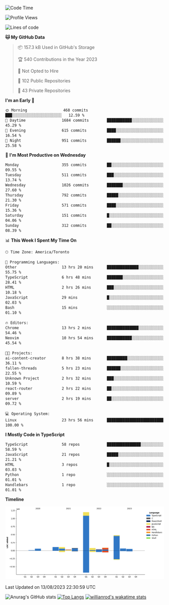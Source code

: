 <!--START_SECTION:waka-->
![Code Time](http://img.shields.io/badge/Code%20Time-475%20hrs%2022%20mins-blue)

![Profile Views](http://img.shields.io/badge/Profile%20Views-0-blue)

![Lines of code](https://img.shields.io/badge/From%20Hello%20World%20I%27ve%20Written-2.4%20million%20lines%20of%20code-blue)

**🐱 My GitHub Data** 

> 📦 157.3 kB Used in GitHub's Storage 
 > 
> 🏆 540 Contributions in the Year 2023
 > 
> 🚫 Not Opted to Hire
 > 
> 📜 102 Public Repositories 
 > 
> 🔑 43 Private Repositories 
 > 
**I'm an Early 🐤** 

```text
🌞 Morning                468 commits         ███░░░░░░░░░░░░░░░░░░░░░░   12.59 % 
🌆 Daytime                1684 commits        ███████████░░░░░░░░░░░░░░   45.29 % 
🌃 Evening                615 commits         ████░░░░░░░░░░░░░░░░░░░░░   16.54 % 
🌙 Night                  951 commits         ██████░░░░░░░░░░░░░░░░░░░   25.58 % 
```
📅 **I'm Most Productive on Wednesday** 

```text
Monday                   355 commits         ██░░░░░░░░░░░░░░░░░░░░░░░   09.55 % 
Tuesday                  511 commits         ███░░░░░░░░░░░░░░░░░░░░░░   13.74 % 
Wednesday                1026 commits        ███████░░░░░░░░░░░░░░░░░░   27.60 % 
Thursday                 792 commits         █████░░░░░░░░░░░░░░░░░░░░   21.30 % 
Friday                   571 commits         ████░░░░░░░░░░░░░░░░░░░░░   15.36 % 
Saturday                 151 commits         █░░░░░░░░░░░░░░░░░░░░░░░░   04.06 % 
Sunday                   312 commits         ██░░░░░░░░░░░░░░░░░░░░░░░   08.39 % 
```


📊 **This Week I Spent My Time On** 

```text
🕑︎ Time Zone: America/Toronto

💬 Programming Languages: 
Other                    13 hrs 20 mins      ██████████████░░░░░░░░░░░   55.75 % 
TypeScript               6 hrs 48 mins       ███████░░░░░░░░░░░░░░░░░░   28.41 % 
HTML                     2 hrs 26 mins       ███░░░░░░░░░░░░░░░░░░░░░░   10.18 % 
JavaScript               29 mins             █░░░░░░░░░░░░░░░░░░░░░░░░   02.03 % 
Bash                     15 mins             ░░░░░░░░░░░░░░░░░░░░░░░░░   01.10 % 

🔥 Editors: 
Chrome                   13 hrs 2 mins       ██████████████░░░░░░░░░░░   54.46 % 
Neovim                   10 hrs 54 mins      ███████████░░░░░░░░░░░░░░   45.54 % 

🐱‍💻 Projects: 
ai-content-creator       8 hrs 38 mins       █████████░░░░░░░░░░░░░░░░   36.11 % 
fallen-threads           5 hrs 23 mins       ██████░░░░░░░░░░░░░░░░░░░   22.55 % 
Unknown Project          2 hrs 32 mins       ███░░░░░░░░░░░░░░░░░░░░░░   10.59 % 
react-router             2 hrs 22 mins       ██░░░░░░░░░░░░░░░░░░░░░░░   09.89 % 
server                   2 hrs 19 mins       ██░░░░░░░░░░░░░░░░░░░░░░░   09.72 % 

💻 Operating System: 
Linux                    23 hrs 56 mins      █████████████████████████   100.00 % 
```

**I Mostly Code in TypeScript** 

```text
TypeScript               58 repos            ███████████████░░░░░░░░░░   58.59 % 
JavaScript               21 repos            █████░░░░░░░░░░░░░░░░░░░░   21.21 % 
HTML                     3 repos             █░░░░░░░░░░░░░░░░░░░░░░░░   03.03 % 
Python                   1 repo              ░░░░░░░░░░░░░░░░░░░░░░░░░   01.01 % 
Handlebars               1 repo              ░░░░░░░░░░░░░░░░░░░░░░░░░   01.01 % 
```



**Timeline**

![Lines of Code chart](https://raw.githubusercontent.com/wise-introvert/wise-introvert/master/assets/bar_graph.png)


 Last Updated on 13/08/2023 22:30:59 UTC
<!--END_SECTION:waka-->

![Anurag's GitHub stats](https://github-readme-stats.vercel.app/api?username=wise-introvert&count_private=true&show_icons=true)
[![Top Langs](https://github-readme-stats.vercel.app/api/top-langs/?username=wise-introvert&langs_count=10)](https://github.com/anuraghazra/github-readme-stats)
[![willianrod's wakatime stats](https://github-readme-stats.vercel.app/api/wakatime?username=wiseintrovert)](https://github.com/anuraghazra/github-readme-stats)
